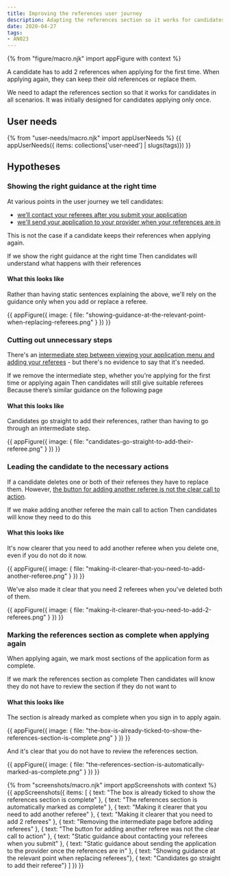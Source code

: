 ```yaml
---
title: Improving the references user journey
description: Adapting the references section so it works for candidates applying for the first time and for candidates applying again.
date: 2020-04-27
tags:
- AN023
---
```


{% from "figure/macro.njk" import appFigure with context %}

A candidate has to add 2 references when applying for the first time. When applying again, they can keep their old references or replace them.

We need to adapt the references section so that it works for candidates in all scenarios. It was initially designed for candidates applying only once.

## User needs

{% from "user-needs/macro.njk" import appUserNeeds %}
{{ appUserNeeds({ items: collections['user-need'] | slugs(tags)}) }}

## Hypotheses

### Showing the right guidance at the right time

At various points in the user journey we tell candidates:

* [we’ll contact your referees after you submit your application](/apply-for-teacher-training/improving-the-references-user-journey#static-guidance-about-contacting-your-referees-when-you-submit)
* [we'll send your application to your provider when your references are in](/apply-for-teacher-training/improving-the-references-user-journey#static-guidance-about-sending-the-application-to-the-provider-once-the-references-are-in)

This is not the case if a candidate keeps their references when applying again.

If we show the right guidance at the right time
Then candidates will understand what happens with their references

#### What this looks like

Rather than having static sentences explaining the above, we'll rely on the guidance only when you add or replace a referee.

{{ appFigure({
  image: {
    file: "showing-guidance-at-the-relevant-point-when-replacing-referees.png"
  }
}) }}

### Cutting out unnecessary steps

There's an [intermediate step between viewing your application menu and adding your referees](/apply-for-teacher-training/improving-the-references-user-journey#removing-the-intermediate-page-before-adding-referees) - but there's no evidence to say that it's needed.

If we remove the intermediate step, whether you're applying for the first time or applying again
Then candidates will still give suitable referees
Because there’s similar guidance on the following page

#### What this looks like

Candidates go straight to add their references, rather than having to go through an intermediate step.

{{ appFigure({
  image: {
    file: "candidates-go-straight-to-add-their-referee.png"
  }
}) }}

### Leading the candidate to the necessary actions

If a candidate deletes one or both of their referees they have to replace them. However, [the button for adding another referee is not the clear call to action](/apply-for-teacher-training/improving-the-references-user-journey#the-button-for-adding-another-referee-was-not-the-clear-call-to-action).

If we make adding another referee the main call to action
Then candidates will know they need to do this

#### What this looks like

It's now clearer that you need to add another referee when you delete one, even if you do not do it now.

{{ appFigure({
  image: {
    file: "making-it-clearer-that-you-need-to-add-another-referee.png"
  }
}) }}

We've also made it clear that you need 2 referees when you've deleted both of them.

{{ appFigure({
  image: {
    file: "making-it-clearer-that-you-need-to-add-2-referees.png"
  }
}) }}

### Marking the references section as complete when applying again

When applying again, we mark most sections of the application form as complete.

If we mark the references section as complete
Then candidates will know they do not have to review the section if they do not want to

#### What this looks like

The section is already marked as complete when you sign in to apply again.

{{ appFigure({
  image: {
    file: "the-box-is-already-ticked-to-show-the-references-section-is-complete.png"
  }
}) }}

And it's clear that you do not have to review the references section.

{{ appFigure({
  image: {
    file: "the-references-section-is-automatically-marked-as-complete.png"
  }
}) }}

{% from "screenshots/macro.njk" import appScreenshots with context %}
{{ appScreenshots({
  items: [
    { text: "The box is already ticked to show the references section is complete" },
    { text: "The references section is automatically marked as complete" },
    { text: "Making it clearer that you need to add another referee" },
    { text: "Making it clearer that you need to add 2 referees" },
    { text: "Removing the intermediate page before adding referees" },
    { text: "The button for adding another referee was not the clear call to action" },
    { text: "Static guidance about contacting your referees when you submit" },
    { text: "Static guidance about sending the application to the provider once the references are in" },
    { text: "Showing guidance at the relevant point when replacing referees"},
    { text: "Candidates go straight to add their referee"}
  ]
}) }}
